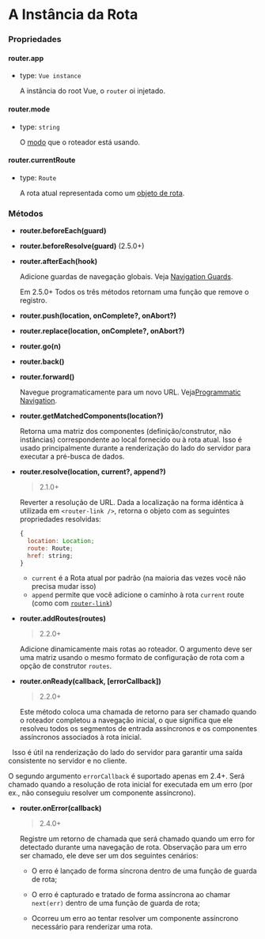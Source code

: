 # A Instância da Rota

### Propriedades

#### router.app

- type: `Vue instance`

  A instância do root Vue, o `router` oi injetado.

#### router.mode

- type: `string`

  O [modo](options.md#mode) que o roteador está usando.

#### router.currentRoute

- type: `Route`

  A rota atual representada como um [objeto de rota](route-object.md).

### Métodos

- **router.beforeEach(guard)**
- **router.beforeResolve(guard)** (2.5.0+)
- **router.afterEach(hook)**

  Adicione guardas de navegação globais. Veja [Navigation Guards](../advanced/navigation-guards.md).

  Em 2.5.0+ Todos os três métodos retornam uma função que remove o registro.

- **router.push(location, onComplete?, onAbort?)**
- **router.replace(location, onComplete?, onAbort?)**
- **router.go(n)**
- **router.back()**
- **router.forward()**

  Navegue programaticamente para um novo URL. Veja[Programmatic Navigation](../essentials/navigation.md).

- **router.getMatchedComponents(location?)**

  Retorna uma matriz dos componentes (definição/construtor, não instâncias) correspondente ao local fornecido ou à rota atual. Isso é usado principalmente durante a renderização do lado do servidor para executar a pré-busca de dados.

- **router.resolve(location, current?, append?)**

  > 2.1.0+

  Reverter a resolução de URL. Dada a localização na forma idêntica à utilizada em `<router-link />`, retorna o objeto com as seguintes propriedades resolvidas:

  ``` js
  {
    location: Location;
    route: Route;
    href: string;
  }
  ```

  - `current` é a Rota atual por padrão (na maioria das vezes você não precisa mudar isso)
  - `append` permite que você adicione o caminho à rota `current` route (como com [`router-link`](router-link.md#props))

- **router.addRoutes(routes)**

  > 2.2.0+

  Adicione dinamicamente mais rotas ao roteador. O argumento deve ser uma matriz usando o mesmo formato de configuração de rota com a opção de construtor `routes`.

- **router.onReady(callback, [errorCallback])**

  > 2.2.0+

  Este método coloca uma chamada de retorno para ser chamado quando o roteador completou a navegação inicial, o que significa que ele resolveu todos os segmentos de entrada assíncronos e os componentes assíncronos associados à rota inicial.

  Isso é útil na renderização do lado do servidor para garantir uma saída consistente no servidor e no cliente.

  O segundo argumento `errorCallback` é suportado apenas em 2.4+. Será chamado quando a resolução de rota inicial for executada em um erro (por ex., não conseguiu resolver um componente assíncrono).

- **router.onError(callback)**

  > 2.4.0+

  Registre um retorno de chamada que será chamado quando um erro for detectado durante uma navegação de rota. Observação para um erro ser chamado, ele deve ser um dos seguintes cenários:

  - O erro é lançado de forma síncrona dentro de uma função de guarda de rota;

  - O erro é capturado e tratado de forma assíncrona ao chamar `next(err)` dentro de uma função de guarda de rota;

  - Ocorreu um erro ao tentar resolver um componente assíncrono necessário para renderizar uma rota.